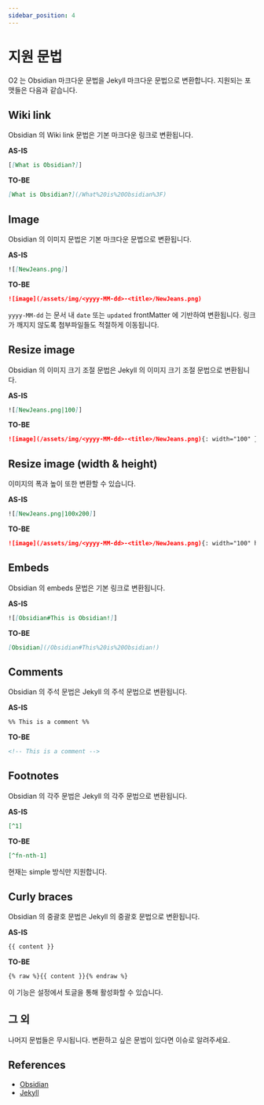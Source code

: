 ```yaml
---
sidebar_position: 4
---
```


# 지원 문법

O2 는 Obsidian 마크다운 문법을 Jekyll 마크다운 문법으로 변환합니다. 지원되는 포맷들은 다음과 같습니다.

## Wiki link

Obsidian 의 Wiki link 문법은 기본 마크다운 링크로 변환됩니다.

**AS-IS**

```md
[[What is Obsidian?]]
```

**TO-BE**

```md
[What is Obsidian?](/What%20is%20Obsidian%3F)
```

## Image

Obsidian 의 이미지 문법은 기본 마크다운 문법으로 변환됩니다.

**AS-IS**

```md
![[NewJeans.png]]
```

**TO-BE**

```md
![image](/assets/img/<yyyy-MM-dd>-<title>/NewJeans.png)
```

`yyyy-MM-dd` 는 문서 내 `date` 또는 `updated` frontMatter 에 기반하여 변환됩니다. 링크가 깨지지 않도록 첨부파일들도 적절하게 이동됩니다.

## Resize image

Obsidian 의 이미지 크기 조절 문법은 Jekyll 의 이미지 크기 조절 문법으로 변환됩니다.

**AS-IS**

```md
![[NewJeans.png|100]]
```

**TO-BE**

```md
![image](/assets/img/<yyyy-MM-dd>-<title>/NewJeans.png){: width="100" }
```

## Resize image (width & height)

이미지의 폭과 높이 또한 변환할 수 있습니다.

**AS-IS**

```md
![[NewJeans.png|100x200]]
```

**TO-BE**

```md
![image](/assets/img/<yyyy-MM-dd>-<title>/NewJeans.png){: width="100" height="200" }
```

## Embeds

Obsidian 의 embeds 문법은 기본 링크로 변환됩니다.

**AS-IS**

```md
![[Obsidian#This is Obsidian!]]
```

**TO-BE**

```md
[Obsidian](/Obsidian#This%20is%20Obsidian!)
```

## Comments

Obsidian 의 주석 문법은 Jekyll 의 주석 문법으로 변환됩니다.

**AS-IS**

```md
%% This is a comment %%
```

**TO-BE**

```md
<!-- This is a comment -->
```

## Footnotes

Obsidian 의 각주 문법은 Jekyll 의 각주 문법으로 변환됩니다.

**AS-IS**

```md
[^1]
```

**TO-BE**

```md
[^fn-nth-1]
```

현재는 simple 방식만 지원합니다.

## Curly braces

Obsidian 의 중괄호 문법은 Jekyll 의 중괄호 문법으로 변환됩니다.

**AS-IS**

```md
{{ content }}
```

**TO-BE**

```md
{% raw %}{{ content }}{% endraw %}
```

이 기능은 설정에서 토글을 통해 활성화할 수 있습니다.

## 그 외

나머지 문법들은 무시됩니다. 변환하고 싶은 문법이 있다면 이슈로 알려주세요.

## References

- [Obsidian](https://obsidian.md/)
- [Jekyll](https://jekyllrb.com/)
